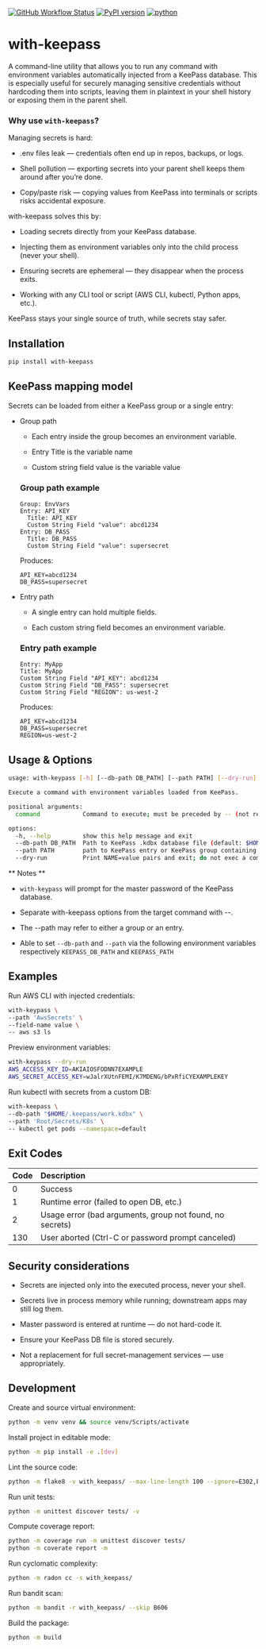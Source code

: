 [![GitHub Workflow Status](https://github.com/soda480/with-keepass/workflows/ci/badge.svg)](https://github.com/soda480/with-keepass/actions)
[![PyPI version](https://badge.fury.io/py/with-keepass.svg)](https://badge.fury.io/py/with-keepass)
[![python](https://img.shields.io/badge/python-3.10%20%7C%203.11%20%7C%203.12-teal)](https://www.python.org/downloads/)

# with-keepass

A command-line utility that allows you to run any command with environment variables automatically injected from a KeePass database. This is especially useful for securely managing sensitive credentials without hardcoding them into scripts, leaving them in plaintext in your shell history or exposing them in the parent shell.

### Why use `with-keepass`?

Managing secrets is hard:

* .env files leak — credentials often end up in repos, backups, or logs.

* Shell pollution — exporting secrets into your parent shell keeps them around after you’re done.

* Copy/paste risk — copying values from KeePass into terminals or scripts risks accidental exposure.

with-keepass solves this by:

* Loading secrets directly from your KeePass database.

* Injecting them as environment variables only into the child process (never your shell).

* Ensuring secrets are ephemeral — they disappear when the process exits.

* Working with any CLI tool or script (AWS CLI, kubectl, Python apps, etc.).

KeePass stays your single source of truth, while secrets stay safer.

## Installation

```bash
pip install with-keepass
```

## KeePass mapping model

Secrets can be loaded from either a KeePass group or a single entry:

* Group path

  * Each entry inside the group becomes an environment variable.

  * Entry Title is the variable name

  * Custom string field value is the variable value

  ### Group path example

  ```
  Group: EnvVars
  Entry: API_KEY
    Title: API_KEY
    Custom String Field "value": abcd1234
  Entry: DB_PASS
    Title: DB_PASS
    Custom String Field "value": supersecret
  ```
  Produces:

  ```
  API_KEY=abcd1234
  DB_PASS=supersecret
  ```

* Entry path

  * A single entry can hold multiple fields.

  * Each custom string field becomes an environment variable.

  ### Entry path example

  ```
  Entry: MyApp
  Title: MyApp
  Custom String Field "API_KEY": abcd1234
  Custom String Field "DB_PASS": supersecret
  Custom String Field "REGION": us-west-2
  ```

  Produces:

  ```
  API_KEY=abcd1234
  DB_PASS=supersecret
  REGION=us-west-2
  ```

## Usage & Options

```bash
usage: with-keypass [-h] [--db-path DB_PATH] [--path PATH] [--dry-run] ...

Execute a command with environment variables loaded from KeePass.

positional arguments:
  command            Command to execute; must be preceded by -- (not required with --dry-run)

options:
  -h, --help         show this help message and exit
  --db-path DB_PATH  Path to KeePass .kdbx database file (default: $HOME/.keypass/.kp.kdbx)
  --path PATH        path to KeePass entry or KeePass group containing the secrets to load (default: EnvVars)
  --dry-run          Print NAME=value pairs and exit; do not exec a command (default: False)
```

** Notes **

* `with-keypass` will prompt for the master password of the KeePass database.

* Separate with-keepass options from the target command with --.

* The --path may refer to either a group or an entry.

* Able to set `--db-path` and `--path` via the following environment variables respectively `KEEPASS_DB_PATH` and `KEEPASS_PATH`


## Examples

Run AWS CLI with injected credentials:
```bash
with-keypass \
--path 'AwsSecrets' \
--field-name value \
-- aws s3 ls
```

Preview environment variables:
```bash
with-keypass --dry-run
AWS_ACCESS_KEY_ID=AKIAIOSFODNN7EXAMPLE
AWS_SECRET_ACCESS_KEY=wJalrXUtnFEMI/K7MDENG/bPxRfiCYEXAMPLEKEY
```

Run kubectl with secrets from a custom DB:
```bash
with-keepass \
--db-path "$HOME/.keepass/work.kdbx" \
--path 'Root/Secrets/K8s' \
-- kubectl get pods --namespace=default
```

## Exit Codes
| Code | Description |
| :------- | :------ |
| 0 | Success |
| 1 | Runtime error (failed to open DB, etc.) |
| 2 | Usage error (bad arguments, group not found, no secrets) |
| 130 | User aborted (Ctrl-C or password prompt canceled) |

## Security considerations

* Secrets are injected only into the executed process, never your shell.

* Secrets live in process memory while running; downstream apps may still log them.

* Master password is entered at runtime — do not hard-code it.

* Ensure your KeePass DB file is stored securely.

* Not a replacement for full secret-management services — use appropriately.


## Development

Create and source virtual environment:
```bash
python -m venv venv && source venv/Scripts/activate
```

Install project in editable mode:
```bash
python -m pip install -e .[dev]
```

Lint the source code:
```bash
python -m flake8 -v with_keepass/ --max-line-length 100 --ignore=E302,E305
```

Run unit tests:
```bash
python -m unittest discover tests/ -v
```

Compute coverage report:
```bash
python -m coverage run -m unittest discover tests/
python -m coverate report -m
```

Run cyclomatic complexity:
```bash
python -m radon cc -s with_keepass/
```

Run bandit scan:
```bash
python -m bandit -r with_keepass/ --skip B606
```

Build the package:
```bash
python -m build
```
